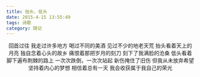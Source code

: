 ```yaml
---
title: 抬头，低头
date: 2015-4-15 13:55:49
tags: 诗歌
category: 随记
---
```

<center>
回首过往
我走过许多地方
喝过不同的美酒
见过不少的地老天荒
抬头看着天上的月亮
独自念着心头的故乡
痛恨着那把岁月的刻刀
刻下了我满脸的沧桑
低头看着脚下遍布荆棘的路上
一次次跌倒，一次次站起
新伤掩住了旧伤
但我从未放弃希望
坚持着内心的梦想
相信着总有一天
我会收获属于我自己的荣光
</center>
